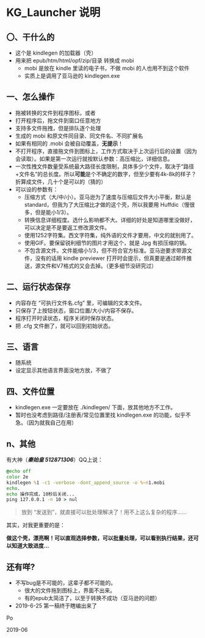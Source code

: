 # KG_Launcher 说明

## 〇、干什么的

 - 这个是 kindlegen 的加载器（壳）
 - 用来把 epub/htm/html/opf/zip/目录 转换成 mobi
    - mobi 是放在 kindle 里读的电子书，不做 mobi 的人也用不到这个软件
     - 实质上是调用了亚马逊的 kindlegen.exe

## 一、怎么操作

 - 拖被转换的文件到程序图标，或者
 - 打开程序后，拖文件到窗口任意地方
 - 支持多文件拖拽，但是排队逐个处理
 - 生成的 mobi 和原文件同目录、同文件名、不同扩展名
 - 如果有相同的 .mobi 会被自动覆盖，**无提示**！
 - 不打开程序，直接拖文件到图标上，工作方式取决于上次运行后的设置（因为会读取）。如果是第一次运行就按默认参数：高压缩比，详细信息。
 - 一次性拽文件数量受系统最大路径长度限制，具体多少个文件，取决于“路径+文件名”的总长度。所以**可能**是个不确定的数字，但至少要有4k-8k的样子？折算成文件，几十个是可以的（猜的）
 - 可以设的参数有：
    - 压缩方式（大/中/小）。亚马逊为了速度与压缩后文件大小平衡，默认是 standard，但我为了大压缩比才做的这个壳，所以我要用 Huffdic（慢很多，但是能小1/3）。
    - 转换信息详细程度。选什么影响都不大。详细的好处是知道哪里没做好，可以决定是不是要返工修改源文件。
    - 使用1252字符集。西文字符集，纯外语的文件才要用，中文的就别用了。
    - 使用GIF。要保留锐利细节的图片才用这个，就是 Jpg 有损压缩的锅。
    - 不包含源文件。文件能缩小1/3，但不符合官方标准。亚马逊要求带源文件，没有的话用 kindle previewer 打开时会提示，但真要是通过邮件推送，源文件和V7格式的又会去掉。（更多细节没研究过）

## 二、运行状态保存

 - 内容存在 “可执行文件名.cfg” 里，可编辑的文本文件。
 - 只保存了上按钮状态，窗口位置/大小/内容不保存。
 - 程序打开时读状态，程序关闭时保存状态。
 - 把 .cfg 文件删了，就可以回到初始状态。

## 三、语言

- 随系统
- 设定显示其他语言界面没地方放，不做了

## 四、文件位置

 - kindlegen.exe 一定要放在 ./kindlegen/ 下面，放其他地方不工作。
 - 暂时也没考虑到路径/注册表/常见位置里找 kindlegen.exe 的功能，似乎不急。（因为就我自己在用）

## n、其他

有大神（***秦始皇 512871306***）QQ上说：

```bat
@echo off
color 2e
kindlegen %1 -c1 -verbose -dont_append_source -o %~n1.mobi
echo.
echo 操作完成，10秒后关闭...
ping 127.0.0.1 -n 10 > nul
```

>放到 “发送到”，就直接可以批处理解决了！用不上这么复杂的程序……

 其实，对我更重要的是：

**做这个壳，漂亮啊！可以直观选择参数，可以批量处理，可以看到执行结果，还可以知道大致进度...**

## 还有咩?

 - 不写bug是不可能的，这辈子都不可能的。
    - 很大的文件拖到图标上，界面不出来。
    - 有的epub太简洁了，以至于转换不成功（亚马逊的问题）
 - 2019-6-25 第一稿终于瞎编出来了



Po

2019-06